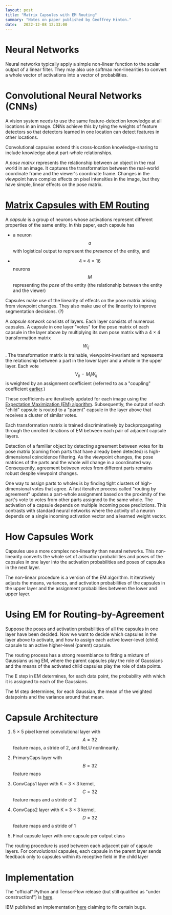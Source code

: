 ```yaml
---
layout: post
title: "Matrix Capsules with EM Routing"
summary: "Notes on paper published by Geoffrey Hinton."
date:   2022-12-08 12:33:00
---
```


# Neural Networks

Neural networks typically apply a simple non-linear function to the scalar
output of a linear filter. They may also use softmax non-linearities to convert
a whole vector of activations into a vector of probabilities.

# Convolutional Neural Networks (CNNs)

A vision system needs to use the same feature-detection knowledge at all
locations in an image. CNNs achieve this by tying the weights of feature
detectors so that detectors learned in one location can detect features in
other locations.

Convolutional capsules extend this cross-location knowledge-sharing to include
knowledge about part-whole relationships.

A _pose matrix_ represents the relationship between an object in the real world
in an image. It captures the transformation between the real-world coordinate
frame and the viewer's coordinate frame. Changes in the viewpoint have complex
effects on pixel intensities in the image, but they have simple, linear effects
on the pose matrix.

# [Matrix Capsules with EM Routing][1]

A _capsule_ is a group of neurons whose activations represent different
properties of the same entity. In this paper, each capsule has

* a neuron $$a$$ with logistical output to represent the _presence_ of the
entity, and

* $$ 4 \times 4 = 16$$ neurons $$M$$ representing the _pose_ of the entity (the
relationship between the entity and the viewer)

Capsules make use of the linearity of effects on the pose matrix arising from
viewpoint changes. They also make use of the linearity to improve segmentation
decisions. (?)

A _capsule network_ consists of layers. Each layer consists of numerous
capsules. A capsule in one layer "votes" for the pose matrix of each capsule in
the layer above by multiplying its own pose matrix with a 4 &times; 4
transformation matrix $$W_{ij}$$. The transformation matrix is trainable,
viewpoint-invariant and represents the relationship between a part in the lower
layer and a whole in the upper layer. Each vote $$V_{ij} = M_iW_{ij}$$ is
weighted by an assignment coefficient (referred to as a "coupling" coefficient
[earlier][2].)

These coefficients are iteratively updated for each image using the
[Expectation Maximization (EM) algorithm][3]. Subsequently, the output of each
"child" capsule is routed to a "parent" capsule in the layer above that
receives a cluster of similar votes.

Each transformation matrix is trained discriminatively by backpropagating
through the unrolled iterations of EM between each pair of adjacent capsule
layers.

Detection of a familiar object by detecting agreement between votes for its
pose matrix (coming from parts that have already been detected) is
high-dimensional coincidence filtering. As the viewpoint changes, the pose
matrices of the parts and the whole will change in a coordinated way.
Consequently, agreement between votes from different parts remains robust
despite viewpoint changes.

One way to assign parts to wholes is by finding tight clusters of
high-dimensional votes that agree. A fast iterative process called "routing by
agreement" updates a part-whole assignment based on the proximity of the part's
vote to votes from other parts assigned to the same whole. The activation of a
capsule depends on multiple incoming pose predictions. This contrasts with
standard neural networks where the activity of a neuron depends on a single
incoming activation vector and a learned weight vector.

# How Capsules Work

Capsules use a more complex non-linearity than neural networks. This
non-linearity converts the whole set of activation probabilities and poses of
the capsules in one layer into the activation probabilities and poses of
capsules in the next layer.

The non-linear procedure is a version of the EM algorithm. It iteratively
adjusts the means, variances, and activation probabilities of the capsules in
the upper layer and the assignment probabilities between the lower and upper
layer.

# Using EM for Routing-by-Agreement

Suppose the poses and activation probabilities of all the capsules in one layer
have been decided. Now we want to decide which capsules in the layer above to
activate, and how to assign each active lower-level (child) capsule to an
active higher-level (parent) capsule.

The routing process has a strong resemblance to fitting a mixture of Gaussians
using EM, where the parent capsules play the role of Gaussians and the means of
the activated child capsules play the role of data points.

The E step in EM determines, for each data point, the probability with which it
is assigned to each of the Gaussians.

The M step determines, for each Gaussian, the mean of the weighted datapoints
and the variance around that mean.

# Capsule Architecture

1. 5 &times; 5 pixel kernel convolutional layer with $$A = 32$$ feature maps, a
stride of 2, and ReLU nonlinearity.

2. PrimaryCaps layer with $$B = 32$$ feature maps

3. ConvCaps1 layer with K = 3 &times; 3 kernel, $$C = 32$$ feature maps and a stride of 2

4. ConvCaps2 layer with K = 3 &times; 3 kernel, $$D = 32$$ feature maps and a stride of 1

5. Final capsule layer with one capsule per output class

The routing procedure is used between each adjacent pair of capsule layers. For
convolutional capsules, each capsule in the parent layer sends feedback only to
capsules within its receptive field in the child layer

# Implementation

The "official" Python and TensorFlow release (but still qualified as "under
construction!") is
[here](https://github.com/google-research/google-research/tree/master/capsule_em).

IBM published an implementation [here][5] claiming to fix certain bugs.

[1]: <https://openreview.net/pdf?id=HJWLfGWRb> "Matrix Capsules with EM Routing"
[2]: <https://arxiv.org/pdf/1710.09829.pdf> "Dynamic Routing Between Capsules"
[3]: <https://en.wikipedia.org/wiki/Expectation%E2%80%93maximization_algorithm> "Expectation-Maximization Algorithm"
[4]: <https://github.com/google-research/google-research/tree/master/capsule_em> "Open source release of EMCAPSNet"
[5]: <https://github.com/IBM/matrix-capsules-with-em-routing> 'Implementation of "Matrix Capsules with EM Routing"'
